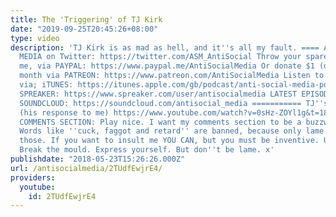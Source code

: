 ```yaml
---
title: The 'Triggering' of TJ Kirk
date: "2019-09-25T20:45:26+08:00"
type: video
description: 'TJ Kirk is as mad as hell, and it''s all my fault. ==== ANTI-SOCIAL
  MEDIA on Twitter: https://twitter.com/ASM_AntiSocial Throw your spare change at
  me, via PAYPAL: https://www.paypal.me/AntiSocialMedia Or donate $1 (or more) per
  month via PATREON: https://www.patreon.com/AntiSocialMedia Listen to the ASM PODCAST
  via; iTUNES: https://itunes.apple.com/gb/podcast/anti-social-media-podcast/id1076431995?mt=2
  SPREAKER: https://www.spreaker.com/user/antisocialmedia LATEST EPISODES ONLY via
  SOUNDCLOUD: https://soundcloud.com/antisocial_media =========== TJ''s original video
  (his response to me) https://www.youtube.com/watch?v=0sHz-ZOYl1g&t=186s RULES FOR
  COMMENTS SECTION: Play nice. I want my comments section to be a buzzword-free zone.
  Words like ''cuck, faggot and retard'' are banned, because only lame people use
  those. If you want to insult me YOU CAN, but you must be inventive. Use your brain.
  Break the mould. Express yourself. But don''t be lame. x'
publishdate: "2018-05-23T15:26:26.000Z"
url: /antisocialmedia/2TUdfEwjrE4/
providers:
  youtube:
    id: 2TUdfEwjrE4
---
```

